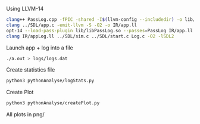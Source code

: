 
Using LLVM-14

```bash
clang++ PassLog.cpp -fPIC -shared -I$(llvm-config --includedir) -o lib/libPassLog.so
clang ../SDL/app.c -emit-llvm -S -O2 -o IR/app.ll
opt-14 --load-pass-plugin lib/libPassLog.so --passes=PassLog IR/app.ll -o IR/appLog.ll -S
clang IR/appLog.ll ../SDL/sim.c ../SDL/start.c Log.c -O2 -lSDL2 
```
Launch app + log into a file 
``` bash
./a.out > logs/logs.dat
```

Create statistics file
```bash
python3 pythonAnalyse/logStats.py
```

Create Plot
```bash
python3 pythonAnalyse/createPlot.py
```

All plots in png/
